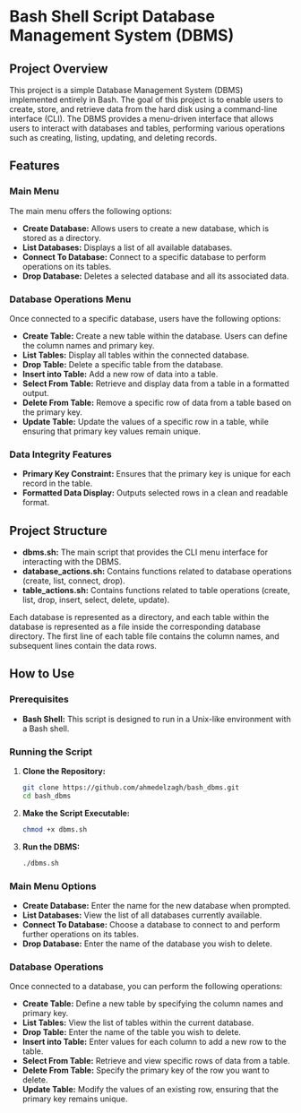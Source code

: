 # Bash Shell Script Database Management System (DBMS)

## Project Overview

This project is a simple Database Management System (DBMS) implemented entirely in Bash. The goal of this project is to enable users to create, store, and retrieve data from the hard disk using a command-line interface (CLI). The DBMS provides a menu-driven interface that allows users to interact with databases and tables, performing various operations such as creating, listing, updating, and deleting records.

## Features

### Main Menu
The main menu offers the following options:

- **Create Database:** Allows users to create a new database, which is stored as a directory.
- **List Databases:** Displays a list of all available databases.
- **Connect To Database:** Connect to a specific database to perform operations on its tables.
- **Drop Database:** Deletes a selected database and all its associated data.

### Database Operations Menu
Once connected to a specific database, users have the following options:

- **Create Table:** Create a new table within the database. Users can define the column names and primary key.
- **List Tables:** Display all tables within the connected database.
- **Drop Table:** Delete a specific table from the database.
- **Insert into Table:** Add a new row of data into a table.
- **Select From Table:** Retrieve and display data from a table in a formatted output.
- **Delete From Table:** Remove a specific row of data from a table based on the primary key.
- **Update Table:** Update the values of a specific row in a table, while ensuring that primary key values remain unique.

### Data Integrity Features
- **Primary Key Constraint:** Ensures that the primary key is unique for each record in the table.
- **Formatted Data Display:** Outputs selected rows in a clean and readable format.

## Project Structure

- **dbms.sh:** The main script that provides the CLI menu interface for interacting with the DBMS.
- **database_actions.sh:** Contains functions related to database operations (create, list, connect, drop).
- **table_actions.sh:** Contains functions related to table operations (create, list, drop, insert, select, delete, update).

Each database is represented as a directory, and each table within the database is represented as a file inside the corresponding database directory. The first line of each table file contains the column names, and subsequent lines contain the data rows.

## How to Use

### Prerequisites
- **Bash Shell:** This script is designed to run in a Unix-like environment with a Bash shell.

### Running the Script
1. **Clone the Repository:**
   ```bash
   git clone https://github.com/ahmedelzagh/bash_dbms.git
   cd bash_dbms
   ```

2. **Make the Script Executable:**
   ```bash
   chmod +x dbms.sh
   ```

3. **Run the DBMS:**
   ```bash
   ./dbms.sh
   ```

### Main Menu Options
- **Create Database:** Enter the name for the new database when prompted.
- **List Databases:** View the list of all databases currently available.
- **Connect To Database:** Choose a database to connect to and perform further operations on its tables.
- **Drop Database:** Enter the name of the database you wish to delete.

### Database Operations
Once connected to a database, you can perform the following operations:

- **Create Table:** Define a new table by specifying the column names and primary key.
- **List Tables:** View the list of tables within the current database.
- **Drop Table:** Enter the name of the table you wish to delete.
- **Insert into Table:** Enter values for each column to add a new row to the table.
- **Select From Table:** Retrieve and view specific rows of data from a table.
- **Delete From Table:** Specify the primary key of the row you want to delete.
- **Update Table:** Modify the values of an existing row, ensuring that the primary key remains unique.
